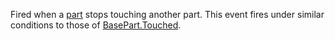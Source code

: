 Fired when a [part](https://developer.roblox.com/en-us/api-reference/class/BasePart) stops touching another part. This event fires under similar conditions to those of [BasePart.Touched](https://developer.roblox.com/en-us/api-reference/event/BasePart/Touched).